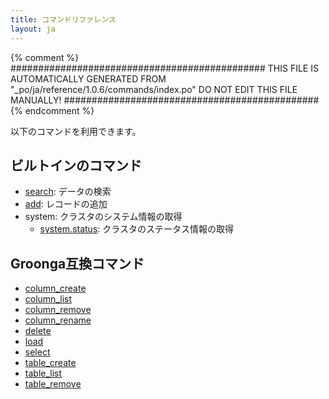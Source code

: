 ```yaml
---
title: コマンドリファレンス
layout: ja
---
```


{% comment %}
##############################################
  THIS FILE IS AUTOMATICALLY GENERATED FROM
  "_po/ja/reference/1.0.6/commands/index.po"
  DO NOT EDIT THIS FILE MANUALLY!
##############################################
{% endcomment %}


以下のコマンドを利用できます。

## ビルトインのコマンド

 * [search](search/): データの検索
 * [add](add/): レコードの追加
 * system: クラスタのシステム情報の取得
   * [system.status](system/status/): クラスタのステータス情報の取得

## Groonga互換コマンド

 * [column_create](column-create/)
 * [column_list](column-list/)
 * [column_remove](column-remove/)
 * [column_rename](column-rename/)
 * [delete](delete/)
 * [load](load/)
 * [select](select/)
 * [table_create](table-create/)
 * [table_list](table-list/)
 * [table_remove](table-remove/)
